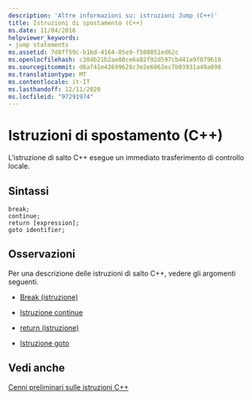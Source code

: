 ```yaml
---
description: 'Altre informazioni su: istruzioni Jump (C++)'
title: Istruzioni di spostamento (C++)
ms.date: 11/04/2016
helpviewer_keywords:
- jump statements
ms.assetid: 7d8ff59c-b1bd-4164-85e9-f508851ed62c
ms.openlocfilehash: c304b21b2ae88ce6a82f92d597cb441a9f879618
ms.sourcegitcommit: d6af41e42699628c3e2e6063ec7b03931a49a098
ms.translationtype: MT
ms.contentlocale: it-IT
ms.lasthandoff: 12/11/2020
ms.locfileid: "97291974"
---
```

# <a name="jump-statements-c"></a>Istruzioni di spostamento (C++)

L'istruzione di salto C++ esegue un immediato trasferimento di controllo locale.

## <a name="syntax"></a>Sintassi

```
break;
continue;
return [expression];
goto identifier;
```

## <a name="remarks"></a>Osservazioni

Per una descrizione delle istruzioni di salto C++, vedere gli argomenti seguenti.

- [Break (istruzione)](../cpp/break-statement-cpp.md)

- [Istruzione continue](../cpp/continue-statement-cpp.md)

- [return (istruzione)](../cpp/return-statement-cpp.md)

- [Istruzione goto](../cpp/goto-statement-cpp.md)

## <a name="see-also"></a>Vedi anche

[Cenni preliminari sulle istruzioni C++](../cpp/overview-of-cpp-statements.md)
